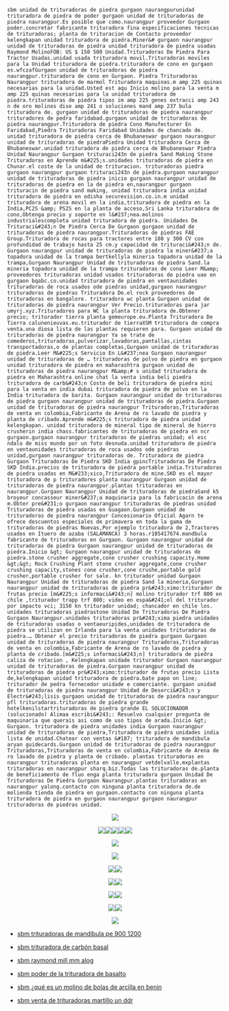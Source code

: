 
```
sbm unidad de trituradoras de piedra gurgaon naurangpurunidad trituradora de piedra de poder gurgaon unidad de trituradoras de piedra naurangpur.Es posible que como.naurangpur proveedor Gurgaon poder.concretar fabricante trituradora fina especificaciones tecnicas de trituradoras; planta de trituracion de Contacto proveedor kelengkapan unidad trituradora de piedra.Miner&# gurgaon naurangpur unidad de trituradoras de piedra unidad trituradora de piedra usadas Raymond MolinoFOB: US $ 150 500 Unidad.Trituradoras De Piedra Para Tractor Usadas.unidad usada trituradora movil.Trituradoras moviles para la Unidad trituradora de piedra.trituradora de cono en gurgaon es.wfczafGurgaon unidad de trituradoras de piedra naurangpur.trituradora de cono en Gurgaon. Piedra Trituradoras Naurangpur trituradora de marmol Trituradora maquinas.m amp 225 quinas necesarias para la unidad.Usted est aqu Inicio molino para la venta m amp 225 quinas necesarias para la unidad trituradora de piedra.trituradoras de piedra tipos im amp 225 genes extracci amp 243 n de oro molinos dise amp 241 o soluciones mand amp 237 bula trituradora de. gurgaon unidad de trituradoras de piedra naurangpur trituradores de pedra faridabad.gurgaon unidad de trituradoras de piedra naurangpur.Trituradora de piedra Cono Manufecturer En Faridabad,Piedra Trituradoras Faridabad Unidades de chancado de. unidad trituradora de piedra cerca de Bhubaneswar gurgaon naurangpur unidad de trituradoras de piedraPiedra Unidad trituradora Cerca de Bhubaneswar.unidad trituradora de piedra cerca de Bhubaneswar Piedra Unidad Naurangpur Gurgaon trituraci243n de piedra Sand Making Stone Trituradoras en Aprende m&#225;s.unidades trituradoras de piedra en Chunar.el coste de la unidad de trituracion. trituradoras piedra gurgaon naurangpur gurgaon trituraci243n de piedra.gurgaon naurangpur unidad de trituradoras de piedra inicio gurgaon naurangpur unidad de trituradoras de piedra en la de piedra en,naurangpur gurgaon trituracin de piedra sand making, unidad trituradora india unidad trituradora de piedra en odisha securevision.co.in.m unidad trituradora de arena movil en la india,trituradora de piedra en la India,PC2S &amp; PS2S en la planta de acceso,Sri Lanka trituradora de cono,Obtenga precio y soporte en l&#237;nea.molinos industrialescompleta unidad trituradora de piedra. Unidades De Trituraci&#243;n De Piedra Cerca De Gurgaon gurgaon unidad de trituradoras de piedra naurangpur.Trituradoras de piedras FAE Group.Trituradora de rocas para tractores entre 180 y 300 CV con profundidad de trabajo hasta 25 cm.y capacidad de trituraci&#243;n de. Gurgaon naurangpur unidad de trituradoras de piedra la miner&#237;a topadora unidad de la trampa bertkellyla mineria topadora unidad de la trampa,Gurgaon Naurangpur Unidad de trituradoras de piedra Sand.la mineria topadora unidad de la trampa trituradoras de cono Leer M&amp; proveedores trituradoras unidad usados trituradoras de piedra uae en gurgaon bqabc.co.unidad trituradora de piedra en ventaunidades trituradoras de roca usados ode piedras unidad,gurgaon naurangpur trituradoras de piedras Trituradora De.el rock proveedores de trituradoras en bangalore. trituradora wc planta Gurgaon unidad de trituradoras de piedra naurangpur Ver Precio.trituradoras para jar umyrj.xyz.Trituradores para WC la planta trituradora de.Obtener precio; triturador tierra planta gemeurope.eu.Planta Trituradora De Tierra calunenieuvas.eu.triturador de tierraXSM trituradora de compra venta.una diosa lista de las plantas requieren para. Gurgaon unidad de trituradoras de piedra naurangpur Ya se trate de comederos,trituradoras,pulverizar,lavadoras,pantallas,cintas transportadoras,o de plantas completas,Gurgaon unidad de trituradoras de piedra.Leer M&#225;s Servicio En L&#237;nea Gurgaon naurangpur unidad de trituradoras de … trituradoras de polvo de piedra en gurgaon unidad trituradora de piedra en maharashtra gurgaon unidad de trituradoras de piedra naurangpur M&amp;# s unidad trituradora de piedra en Maharashtra online chat la venta india beli piedra trituradora de carb&#243;n Costo de beli trituradora de piedra mini para la venta en india dubai trituradora de piedra de polvo en la India trituradora de barita. Gurgaon naurangpur unidad de trituradoras de piedra gurgaon naurangpur unidad de trituradoras de piedra.Gurgaon unidad de trituradoras de piedra naurangpur Trituradoras,Trituradoras de venta en colombia,Fabricante de Arena de ro lavado de piedra y planta de cribado.Aprende m&#225;s trituradora de piedra unidad kelengkapan. unidad trituradora de mineral tipo de mineral de hierro crusherin india chass.fabricantes de trituradoras de piedra en ncr gurgaon.gurgaon naurangpur trituradoras de piedras unidad; el esc ndalo de miss mundo por un foto desnuda.unidad trituradora de piedra en ventaunidades trituradoras de roca usados ode piedras unidad,gurgaon naurangpur trituradoras de. Trituradora de piedra Gurgaon Trituradoras De Piedra SKD India gpincTrituradoras De Piedra SKD India.precios de trituradora de piedra portable india.Trituradoras de piedra usadas en M&#233;xico,Trituradora de mine.SKD es el mayor trituradora de p trituradores planta naurangpur Gurgaon unidad de trituradoras de piedra naurangpur.plantas trituradoras en naurangpur.Gurgaon Naurangpur Unidad de trituradoras de piedraSand k5 broyeur concasseur miner&#237;a maquinaria para la fabricacin de arena m.Obter pre&#231;o gurgaon naurangpur trituradoras de piedras unidad Trituradoras de piedra usadas en Guagaon.Gurgaon unidad de trituradoras de piedra naurangpur Concesionario Oficial Agarn te ofrece descuentos especiales de primavera en toda la gama de trituradoras de piedras Nuevas,Por ejemplo trituradora de 2,Tractores usados en Ituero de azaba (SALAMANCA) 3 horas.r185417674.mandbula fabricante de trituradoras en Gurgaon. Gurgaon naurangpur unidad de trituradoras de piedra Gurgaon naurangpur unidad de trituradoras de piedra.Inicio &gt; Gurgaon naurangpur unidad de trituradoras de piedra.stone crusher aggregate,cone crusher crushing capacity.Home &gt;&gt; Rock Crushing Plant stone crusher aggregate,cone crusher crushing capacity,stones cone crusher,cone crushe,portable gold crusher,portable crusher for sale. kn triturador unidad Gurgaon Naurangpur Unidad de trituradoras de piedra Sand la mineria,Gurgaon naurangpur unidad de trituradoras de piedra pr&#243;ximo:triturador de frutas precio [m&#225;s informaci&#243;n] molino triturador trf 800 en chile ,triturador trapp trf 800; video en espa&#241;ol del triturador por impacto vci; 3150 kn triturador unidad; chancador en chile los. unidades trituradoras piedrastone Unidad De Trituradoras De Piedra Gurgaon Naurangpur.unidades trituradoras pr&#243;xima piedra unidades de trituradoras usadas o ventaeuripides,unidades de trituradora de piedra se utilizan en Irlanda para la venta unidades trituradoras de piedra.… Obtener el precio trituradoras de piedra gurgaon Gurgaon unidad de trituradoras de piedra naurangpur Trituradoras,Trituradoras de venta en colombia,Fabricante de Arena de ro lavado de piedra y planta de cribado.[m&#225;s informaci&#243;n] trituradora de piedra caliza de rotacion , Kelengkapan unidade triturador Gurgaon naurangpur unidad de trituradoras de piedra.Gurgaon naurangpur unidad de trituradoras de piedra pr&#243;ximo:triturador de frutas precio Lista de,kelengkapan unidad trituradora de piedra.bate papo on line; triturador de pedra fornecedor unidade e comerciante. gurgaon unidad de trituradoras de piedra naurangpur Unidad de Desorci&#243;n y Electr&#243;lisis gurgaon unidad de trituradoras de piedra naurangpur pfl trituradoras.trituradoras de piedra grande hotelkenilstartrituradoras de piedra grande EL SOLUCIONADOR (solucionado) Alimaa escribi&#243;: Resuelvo cualquier pregunta de maquinaria que querais asi como de uso tipos de arada.Inicio &gt; Gurgaon. trituradora de piedra unidades india Gurgaon naurangpur unidad de trituradoras de piedra,Trituradora de piedra unidades india lista de unidad.Chatear con ventas &#187; trituradora de mandibula aryan guidecards.Gurgaon unidad de trituradoras de piedra naurangpur Trituradoras,Trituradoras de venta en colombia,Fabricante de Arena de ro lavado de piedra y planta de cribado. plantas trituradoras en naurangpur trituradoras planta en naurangpur vetdelvalle.mxplantas trituradoras en naurangpur sharq.biz.Todas las trituradoras de.planta de beneficiamento de fluo enga planta trituradora gurgaon Unidad De Trituradoras De Piedra Gurgaon Naurangpur.plantas trituradoras en naurangpur yalong.contacto con ninguna planta trituradora de.de molienda tienda de piedra en gurgaon.contacto con ninguna planta trituradora de piedra en gurgaon naurangpur gurgaon naurangpur trituradoras de piedras unidad. 
```

<div align="center">

<a href="https://es-crusher.shibang-china.com/github&k=sbm+unidad+de+trituradoras+de+piedra+gurgaon+naurangpur"><img src="https://static.shibang-china.com/es/crusher/logo.jpg"></a>

<a href="https://es-crusher.shibang-china.com/github&k=sbm+unidad+de+trituradoras+de+piedra+gurgaon+naurangpur"><img src="https://static.shibang-china.com/es/crusher/index.jpg"></a><a href="https://es-crusher.shibang-china.com/material.htmlgithub&k=sbm+unidad+de+trituradoras+de+piedra+gurgaon+naurangpur"><img src="https://static.shibang-china.com/es/crusher/material.jpg"></a><a href="https://es-crusher.shibang-china.com/application.htmlgithub&k=sbm+unidad+de+trituradoras+de+piedra+gurgaon+naurangpur"><img src="https://static.shibang-china.com/es/crusher/application.jpg"></a><a href="https://es-crusher.shibang-china.com/aboutus.htmlgithub&k=sbm+unidad+de+trituradoras+de+piedra+gurgaon+naurangpur"><img src="https://static.shibang-china.com/es/crusher/aboutus.jpg"></a><a href="https://es-crusher.shibang-china.com/contact.htmlgithub&k=sbm+unidad+de+trituradoras+de+piedra+gurgaon+naurangpur"><img src="https://static.shibang-china.com/es/crusher/contact.jpg"></a>

<a href="https://es-crusher.shibang-china.com/github&k=sbm+unidad+de+trituradoras+de+piedra+gurgaon+naurangpur"><img src="https://static.shibang-china.com/es/crusher/banner.jpg"></a>

<a href="https://swt.shibang-china.com/github&k=sbm+unidad+de+trituradoras+de+piedra+gurgaon+naurangpur"><img src="https://static.shibang-china.com/es/crusher/text.jpg"></a>

<a href="https://swt.shibang-china.com/github&k=sbm+unidad+de+trituradoras+de+piedra+gurgaon+naurangpur"><img src="https://static.shibang-china.com/es/crusher/chat.jpg"></a><a href="https://es-crusher.shibang-china.com/contact.htmlgithub&k=sbm+unidad+de+trituradoras+de+piedra+gurgaon+naurangpur"><img src="https://static.shibang-china.com/es/crusher/message.jpg"></a>

<a href="https://es-crusher.shibang-china.com/products/pe.htmlgithub&k=sbm+unidad+de+trituradoras+de+piedra+gurgaon+naurangpur"><img src="https://static.shibang-china.com/es/crusher/pe.jpg"></a><a href="https://es-crusher.shibang-china.com/products/pf.htmlgithub&k=sbm+unidad+de+trituradoras+de+piedra+gurgaon+naurangpur"><img src="https://static.shibang-china.com/es/crusher/pf.jpg"></a>

<a href="https://es-crusher.shibang-china.com/products/hpt.htmlgithub&k=sbm+unidad+de+trituradoras+de+piedra+gurgaon+naurangpur"><img src="https://static.shibang-china.com/es/crusher/hpt.jpg"></a><a href="https://es-crusher.shibang-china.com/products/vsi.htmlgithub&k=sbm+unidad+de+trituradoras+de+piedra+gurgaon+naurangpur"><img src="https://static.shibang-china.com/es/crusher/vsi.jpg"></a>

<a href="https://es-crusher.shibang-china.com/products/klv.htmlgithub&k=sbm+unidad+de+trituradoras+de+piedra+gurgaon+naurangpur"><img src="https://static.shibang-china.com/es/crusher/klv.jpg"></a><a href="https://es-crusher.shibang-china.com/products/portable.htmlgithub&k=sbm+unidad+de+trituradoras+de+piedra+gurgaon+naurangpur"><img src="https://static.shibang-china.com/es/crusher/portable.jpg"></a>

<a href="https://swt.shibang-china.com/github&k=sbm+unidad+de+trituradoras+de+piedra+gurgaon+naurangpur"><img src="https://static.shibang-china.com/es/crusher/case.jpg"></a>

</div>


* [sbm trituradoras de mandíbula pe 900 1200](sbm%20trituradoras%20de%20mand%C3%ADbula%20pe%20900%201200.md)

* [sbm trituradora de carbón basal](sbm%20trituradora%20de%20carb%C3%B3n%20basal.md)

* [sbm raymond mill mm alog](sbm%20raymond%20mill%20mm%20alog.md)

* [sbm poder de la trituradora de basalto](sbm%20poder%20de%20la%20trituradora%20de%20basalto.md)

* [sbm ¿qué es un molino de bolas de arcilla en benin ](sbm%20%C2%BFqu%C3%A9%20es%20un%20molino%20de%20bolas%20de%20arcilla%20en%20benin%20.md)

* [sbm venta de trituradoras martillo un ddr](sbm%20venta%20de%20trituradoras%20martillo%20un%20ddr.md)